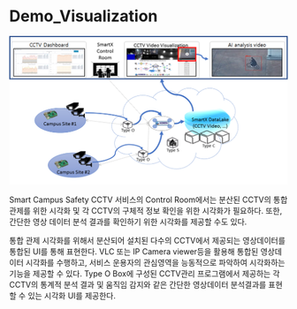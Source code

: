 # Demo_Visualization
![momm1](./public/img/momm1.png)

 Smart Campus Safety CCTV 서비스의 Control Room에서는 분산된 CCTV의 통합 관제를 위한 시각화 및 각 CCTV의 구체적 정보 확인을 위한 시각화가 필요하다. 또한, 간단한 영상 데이터 분석 결과를 확인하기 위한 시각화를 제공할 수도 있다.
 
 통합 관제 시각화를 위해서 분산되어 설치된 다수의 CCTV에서 제공되는 영상데이터를 통합된 UI를 통해 표현한다. VLC 또는 IP Camera viewer등을 활용해 통합된 영상데이터 시각화를 수행하고, 서비스 운용자의 관심영역을 능동적으로 파악하여 시각화하는 기능을 제공할 수 있다.
 Type O Box에 구성된 CCTV관리 프로그램에서 제공하는 각 CCTV의 통계적 분석 결과 및 움직임 감지와 같은 간단한 영상데이터 분석결과를 표현할 수 있는 시각화 UI를 제공한다.
